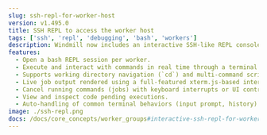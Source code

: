```yaml
---
slug: ssh-repl-for-worker-host
version: v1.495.0
title: SSH REPL to access the worker host
tags: ['ssh', 'repl', 'debugging', 'bash', 'workers']
description: Windmill now includes an interactive SSH-like REPL console for each worker, allowing you to run bash commands on the machine where the worker is hosted. This enables seamless on-the-fly debugging, filesystem exploration, and command execution directly from the UI.
features:
  - Open a bash REPL session per worker.
  - Execute and interact with commands in real time through a terminal UI.
  - Supports working directory navigation (`cd`) and multi-command scripts.
  - Live job output rendered using a full-featured xterm.js-based interface.
  - Cancel running commands (jobs) with keyboard interrupts or UI controls.
  - View and inspect code pending executions.
  - Auto-handling of common terminal behaviors (input prompt, history).
image: ./ssh-repl.png
docs: /docs/core_concepts/worker_groups#interactive-ssh-repl-for-worker-host
---
```

